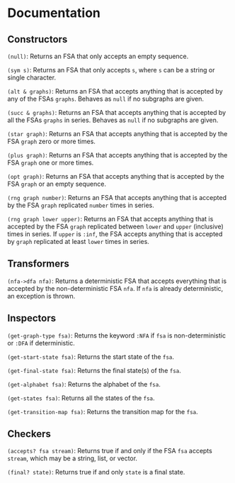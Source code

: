 # Documentation

## Constructors

`(null)`: Returns an FSA that only accepts an empty sequence.

`(sym s)`: Returns an FSA that only accepts `s`, where `s` can be
a string or single character.

`(alt & graphs)`: Returns an FSA that accepts anything that is
accepted by any of the FSAs `graphs`. Behaves as `null`
if no subgraphs are given.

`(succ & graphs)`: Returns an FSA that accepts anything that
is accepted by all the FSAs `graphs` in series. Behaves as `null`
if no subgraphs are given.

`(star graph)`: Returns an FSA that accepts anything that
is accepted by the FSA `graph` zero or more times.

`(plus graph)`: Returns an FSA that accepts anything that
is accepted by the FSA `graph` one or more times.

`(opt graph)`: Returns an FSA that accepts anything that
is accepted by the FSA `graph` or an empty sequence.

`(rng graph number)`: Returns an FSA that accepts anything that
is accepted by the FSA `graph` replicated `number` times in series.

`(rng graph lower upper)`: Returns an FSA that accepts anything that
is accepted by the FSA `graph` replicated between `lower` and
`upper` (inclusive) times in series. If `upper` is `:inf`, the FSA
accepts anything that is accepted by `graph` replicated at least
`lower` times in series.

## Transformers

`(nfa->dfa nfa)`: Returns a deterministic FSA that accepts everything
that is accepted by the non-deterministic FSA `nfa`. If `nfa` is
already deterministic, an exception is thrown.

## Inspectors

`(get-graph-type fsa)`: Returns the keyword `:NFA` if `fsa` is non-deterministic
or `:DFA` if deterministic.

`(get-start-state fsa)`: Returns the start state of the `fsa`.

`(get-final-state fsa)`: Returns the final state(s) of the `fsa`.

`(get-alphabet fsa)`: Returns the alphabet of the `fsa`.

`(get-states fsa)`: Returns all the states of the `fsa`.

`(get-transition-map fsa)`: Returns the transition map for the `fsa`.

## Checkers

`(accepts? fsa stream)`: Returns true if and only if the FSA `fsa`
accepts `stream`, which may be a string, list, or vector.

`(final? state)`: Returns true if and only `state` is a final state.
